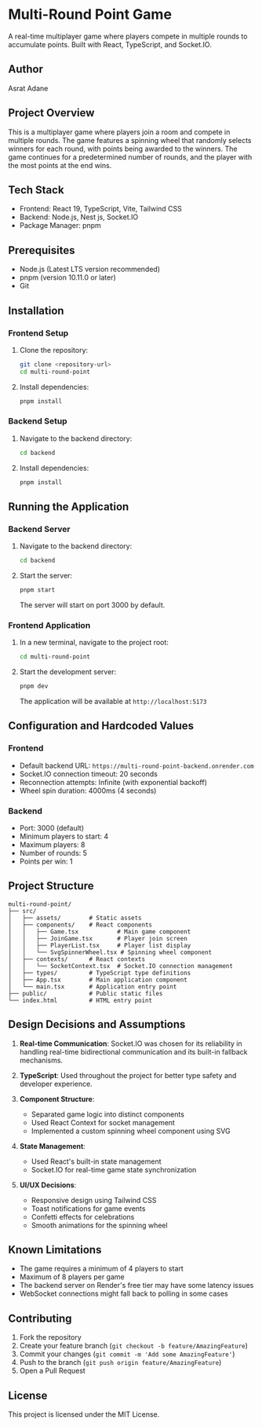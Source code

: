 # Multi-Round Point Game

A real-time multiplayer game where players compete in multiple rounds to accumulate points. Built with React, TypeScript, and Socket.IO.

## Author
Asrat Adane

## Project Overview
This is a multiplayer game where players join a room and compete in multiple rounds. The game features a spinning wheel that randomly selects winners for each round, with points being awarded to the winners. The game continues for a predetermined number of rounds, and the player with the most points at the end wins.

## Tech Stack
- Frontend: React 19, TypeScript, Vite, Tailwind CSS
- Backend: Node.js, Nest js, Socket.IO
- Package Manager: pnpm

## Prerequisites
- Node.js (Latest LTS version recommended)
- pnpm (version 10.11.0 or later)
- Git

## Installation

### Frontend Setup
1. Clone the repository:
   ```bash
   git clone <repository-url>
   cd multi-round-point
   ```

2. Install dependencies:
   ```bash
   pnpm install
   ```

### Backend Setup
1. Navigate to the backend directory:
   ```bash
   cd backend
   ```

2. Install dependencies:
   ```bash
   pnpm install
   ```

## Running the Application

### Backend Server
1. Navigate to the backend directory:
   ```bash
   cd backend
   ```

2. Start the server:
   ```bash
   pnpm start
   ```
   The server will start on port 3000 by default.

### Frontend Application
1. In a new terminal, navigate to the project root:
   ```bash
   cd multi-round-point
   ```

2. Start the development server:
   ```bash
   pnpm dev
   ```
   The application will be available at `http://localhost:5173`

## Configuration and Hardcoded Values

### Frontend
- Default backend URL: `https://multi-round-point-backend.onrender.com`
- Socket.IO connection timeout: 20 seconds
- Reconnection attempts: Infinite (with exponential backoff)
- Wheel spin duration: 4000ms (4 seconds)

### Backend
- Port: 3000 (default)
- Minimum players to start: 4
- Maximum players: 8
- Number of rounds: 5
- Points per win: 1

## Project Structure
```
multi-round-point/
├── src/
│   ├── assets/        # Static assets
│   ├── components/    # React components
│   │   ├── Game.tsx           # Main game component
│   │   ├── JoinGame.tsx       # Player join screen
│   │   ├── PlayerList.tsx     # Player list display
│   │   └── SvgSpinnerWheel.tsx # Spinning wheel component
│   ├── contexts/      # React contexts
│   │   └── SocketContext.tsx  # Socket.IO connection management
│   ├── types/         # TypeScript type definitions
│   ├── App.tsx        # Main application component
│   └── main.tsx       # Application entry point
├── public/            # Public static files
└── index.html         # HTML entry point
```

## Design Decisions and Assumptions

1. **Real-time Communication**: Socket.IO was chosen for its reliability in handling real-time bidirectional communication and its built-in fallback mechanisms.

2. **TypeScript**: Used throughout the project for better type safety and developer experience.

3. **Component Structure**: 
   - Separated game logic into distinct components
   - Used React Context for socket management
   - Implemented a custom spinning wheel component using SVG

4. **State Management**:
   - Used React's built-in state management
   - Socket.IO for real-time game state synchronization

5. **UI/UX Decisions**:
   - Responsive design using Tailwind CSS
   - Toast notifications for game events
   - Confetti effects for celebrations
   - Smooth animations for the spinning wheel

## Known Limitations
- The game requires a minimum of 4 players to start
- Maximum of 8 players per game
- The backend server on Render's free tier may have some latency issues
- WebSocket connections might fall back to polling in some cases

## Contributing
1. Fork the repository
2. Create your feature branch (`git checkout -b feature/AmazingFeature`)
3. Commit your changes (`git commit -m 'Add some AmazingFeature'`)
4. Push to the branch (`git push origin feature/AmazingFeature`)
5. Open a Pull Request

## License
This project is licensed under the MIT License.
